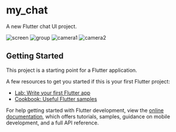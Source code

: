 # my_chat

A new Flutter chat UI project.

![screen](https://user-images.githubusercontent.com/75659806/229714266-090887e5-529c-4315-9dc6-f82c496ecb32.jpg)
![group](https://user-images.githubusercontent.com/75659806/229983602-ba8cf0f2-cb83-4a8e-ba6c-08b1cf835706.jpg)
![camera1](https://user-images.githubusercontent.com/75659806/229983613-41352690-a1c5-48b4-b4a5-810512a3b603.jpg)
![camera2](https://user-images.githubusercontent.com/75659806/229983617-6125d015-36cb-47f2-9c38-c9f9e37f88e5.jpg)

## Getting Started

This project is a starting point for a Flutter application.

A few resources to get you started if this is your first Flutter project:

- [Lab: Write your first Flutter app](https://docs.flutter.dev/get-started/codelab)
- [Cookbook: Useful Flutter samples](https://docs.flutter.dev/cookbook)

For help getting started with Flutter development, view the
[online documentation](https://docs.flutter.dev/), which offers tutorials,
samples, guidance on mobile development, and a full API reference.
